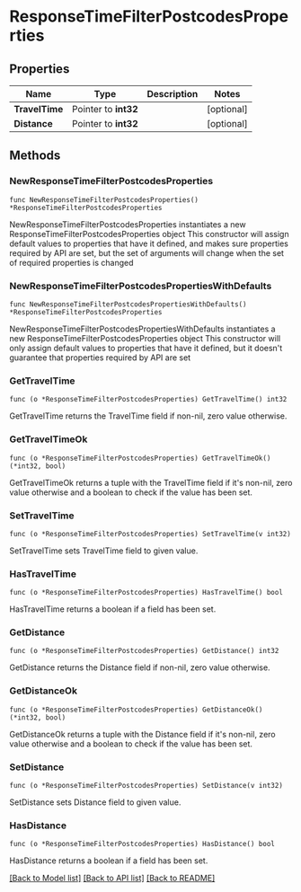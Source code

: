 # ResponseTimeFilterPostcodesProperties

## Properties

Name | Type | Description | Notes
------------ | ------------- | ------------- | -------------
**TravelTime** | Pointer to **int32** |  | [optional] 
**Distance** | Pointer to **int32** |  | [optional] 

## Methods

### NewResponseTimeFilterPostcodesProperties

`func NewResponseTimeFilterPostcodesProperties() *ResponseTimeFilterPostcodesProperties`

NewResponseTimeFilterPostcodesProperties instantiates a new ResponseTimeFilterPostcodesProperties object
This constructor will assign default values to properties that have it defined,
and makes sure properties required by API are set, but the set of arguments
will change when the set of required properties is changed

### NewResponseTimeFilterPostcodesPropertiesWithDefaults

`func NewResponseTimeFilterPostcodesPropertiesWithDefaults() *ResponseTimeFilterPostcodesProperties`

NewResponseTimeFilterPostcodesPropertiesWithDefaults instantiates a new ResponseTimeFilterPostcodesProperties object
This constructor will only assign default values to properties that have it defined,
but it doesn't guarantee that properties required by API are set

### GetTravelTime

`func (o *ResponseTimeFilterPostcodesProperties) GetTravelTime() int32`

GetTravelTime returns the TravelTime field if non-nil, zero value otherwise.

### GetTravelTimeOk

`func (o *ResponseTimeFilterPostcodesProperties) GetTravelTimeOk() (*int32, bool)`

GetTravelTimeOk returns a tuple with the TravelTime field if it's non-nil, zero value otherwise
and a boolean to check if the value has been set.

### SetTravelTime

`func (o *ResponseTimeFilterPostcodesProperties) SetTravelTime(v int32)`

SetTravelTime sets TravelTime field to given value.

### HasTravelTime

`func (o *ResponseTimeFilterPostcodesProperties) HasTravelTime() bool`

HasTravelTime returns a boolean if a field has been set.

### GetDistance

`func (o *ResponseTimeFilterPostcodesProperties) GetDistance() int32`

GetDistance returns the Distance field if non-nil, zero value otherwise.

### GetDistanceOk

`func (o *ResponseTimeFilterPostcodesProperties) GetDistanceOk() (*int32, bool)`

GetDistanceOk returns a tuple with the Distance field if it's non-nil, zero value otherwise
and a boolean to check if the value has been set.

### SetDistance

`func (o *ResponseTimeFilterPostcodesProperties) SetDistance(v int32)`

SetDistance sets Distance field to given value.

### HasDistance

`func (o *ResponseTimeFilterPostcodesProperties) HasDistance() bool`

HasDistance returns a boolean if a field has been set.


[[Back to Model list]](../README.md#documentation-for-models) [[Back to API list]](../README.md#documentation-for-api-endpoints) [[Back to README]](../README.md)


